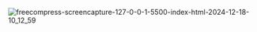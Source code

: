 ![freecompress-screencapture-127-0-0-1-5500-index-html-2024-12-18-10_12_59](https://github.com/user-attachments/assets/bae060f5-c1c7-4f44-b445-6d528d81b521)
